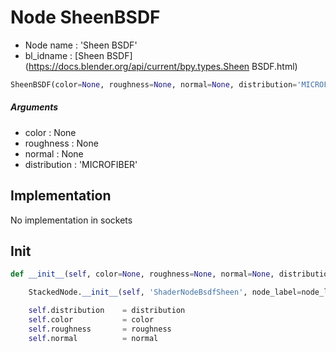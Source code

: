 # Node SheenBSDF

- Node name : 'Sheen BSDF'
- bl_idname : [Sheen BSDF](https://docs.blender.org/api/current/bpy.types.Sheen BSDF.html)


``` python
SheenBSDF(color=None, roughness=None, normal=None, distribution='MICROFIBER', node_label=None, node_color=None)
```
##### Arguments

- color : None
- roughness : None
- normal : None
- distribution : 'MICROFIBER'

## Implementation

No implementation in sockets

## Init

``` python
def __init__(self, color=None, roughness=None, normal=None, distribution='MICROFIBER', node_label=None, node_color=None):

    StackedNode.__init__(self, 'ShaderNodeBsdfSheen', node_label=node_label, node_color=node_color)

    self.distribution    = distribution
    self.color           = color
    self.roughness       = roughness
    self.normal          = normal
```
